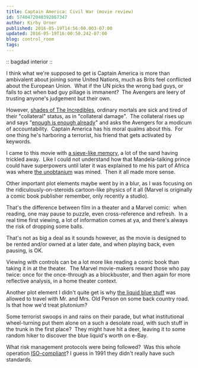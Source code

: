 ```yaml
---
title: Captain America: Civil War (movie review)
id: 5740472048392867347
author: Kirby Urner
published: 2016-05-19T14:56:00.003-07:00
updated: 2016-05-19T16:00:50.242-07:00
blog: control_room
tags: 
---
```


[](https://www.flickr.com/photos/kirbyurner/26515573263/in/dateposted-public/)

:: bagdad interior ::

I think what we're supposed to get is Captain America is more than ambivalent about joining some United Nations, much as Brits feel conflicted about the European Union.  What if the UN picks the wrong bad guys, or fails to act when bad guy pillage is immanent?  The Avengers are leery of trusting anyone's judgement but their own.

However, [shades of The Incredibles](http://mybizmo.blogspot.com/2005/02/incredibles-movie-review.html), ordinary mortals are sick and tired of their "collateral" status, as in "collateral damage".  The collateral rises up and says "[enough is enough already](http://controlroom.blogspot.com/2014/05/raging-against-king.html)" and asks the Avengers for a modicum of accountability.  Captain America has his moral qualms about this.  For one thing he's harboring a terrorist, his friend that gets activated by keywords.

I came to this movie with [a sieve-like memory](http://controlroom.blogspot.com/2013/06/iron-man-2-movie-review.html), a lot of the sand having trickled away.  Like I could not understand how that Mandela-talking prince could have superpowers until later it was explained to me his part of Africa was where [the unobtanium](http://mybizmo.blogspot.com/2009/12/avatar-movie-review.html) was mined.  Then it all made more sense.

Other important plot elements maybe went by in a blur, as I was focusing on the ridiculously-on-steroids cartoon-like physics of it all (Marvel is originally a comic book publisher remember, only recently a studio).

That's the difference between film in a theater and a Marvel comic:  when reading, one may pause to puzzle, even cross-reference and refresh.  In a real time first viewing, a lot of information comes at ya, and there's always the risk of dropping some balls.

That's not as big a deal as it sounds however, as the movie is designed to be rented and/or owned at a later date, and when playing back, even pausing, is OK.

Viewing with controls can be a lot more like reading a comic book than taking it in at the theater.  The Marvel movie-makers reward those who pay twice: once for the once-through as a blockbuster, and then again for more reflective analysis, in a home theater context.

Another plot element I didn't quite get is why [the liquid blue stuff](http://mybizmo.blogspot.com/2014/08/lucy-movie-review.html) was allowed to travel with Mr. and Mrs. Old Person on some back country road.  Is that how we'd treat plutonium?

Some terrorist swoops in and rains on their parade, but what institutional wheel-turning put them alone on a such a desolate road, with such stuff in the trunk in the first place?  They might have hit a deer, leaving it to some random hiker to discover the blue liquid's worth on e-Bay.

What risk management protocols were being followed?  Was this whole operation [ISO-compliant](http://worldgame.blogspot.com/2015/10/starbucks-asylum-district.html)? I guess in 1991 they didn't really have such standards.